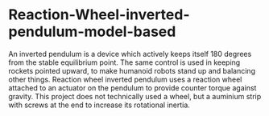 # Reaction-Wheel-inverted-pendulum-model-based
An inverted pendulum is a device which actively keeps itself 180 degrees from the stable equilibrium point. The same control is used in keeping rockets pointed upward, to make humanoid robots stand up and balancing other things.
Reaction wheel inverted pendulum uses a reaction wheel attached to an actuator on the pendulum to provide counter torque against gravity.
This project does not technically used a wheel, but a auminium strip with screws at the end to increase its rotational inertia.
